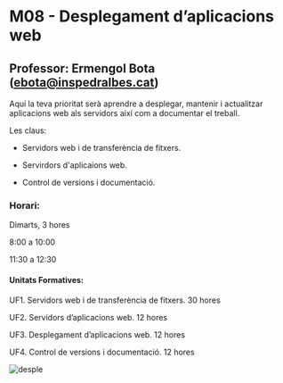 # M08 - Desplegament d’aplicacions web
## Professor: Ermengol Bota (ebota@inspedralbes.cat)

Aquí la teva prioritat serà aprendre a desplegar, mantenir i actualitzar aplicacions web als servidors així com a documentar el treball.

Les claus:

* Servidors web i de transferència de fitxers.

* Servirdors d'aplicaions web.

* Control de versions i documentació.

### Horari:

Dimarts, 3 hores 

8:00 a 10:00

11:30 a 12:30

#### Unitats Formatives:

UF1. Servidors web i de transferència de fitxers. 30 hores

UF2. Servidors d’aplicacions web. 12 hores

UF3. Desplegament d’aplicacions web. 12 hores 

UF4. Control de versions i documentació. 12 hores

![desple](http://markdown.es/wp-content/uploads/2015/08/Diferencia-entre-Markdown-y-HTML.jpg
)
